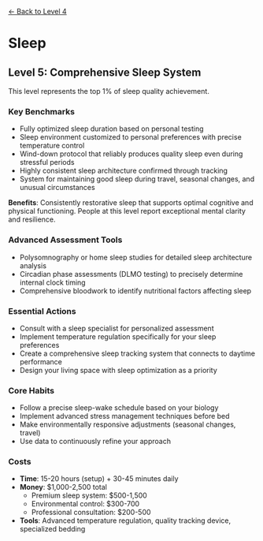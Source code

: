 [← Back to Level 4](level-4)
# Sleep
## Level 5: Comprehensive Sleep System

This level represents the top 1% of sleep quality achievement.

### Key Benchmarks
- Fully optimized sleep duration based on personal testing
- Sleep environment customized to personal preferences with precise temperature control
- Wind-down protocol that reliably produces quality sleep even during stressful periods
- Highly consistent sleep architecture confirmed through tracking
- System for maintaining good sleep during travel, seasonal changes, and unusual circumstances

**Benefits**: Consistently restorative sleep that supports optimal cognitive and physical functioning. People at this level report exceptional mental clarity and resilience.

### Advanced Assessment Tools
- Polysomnography or home sleep studies for detailed sleep architecture analysis
- Circadian phase assessments (DLMO testing) to precisely determine internal clock timing
- Comprehensive bloodwork to identify nutritional factors affecting sleep

### Essential Actions
- Consult with a sleep specialist for personalized assessment
- Implement temperature regulation specifically for your sleep preferences
- Create a comprehensive sleep tracking system that connects to daytime performance
- Design your living space with sleep optimization as a priority

### Core Habits
- Follow a precise sleep-wake schedule based on your biology
- Implement advanced stress management techniques before bed
- Make environmentally responsive adjustments (seasonal changes, travel)
- Use data to continuously refine your approach

### Costs
- **Time**: 15-20 hours (setup) + 30-45 minutes daily
- **Money**: $1,000-2,500 total
  - Premium sleep system: $500-1,500
  - Environmental control: $300-700
  - Professional consultation: $200-500
- **Tools**: Advanced temperature regulation, quality tracking device, specialized bedding

